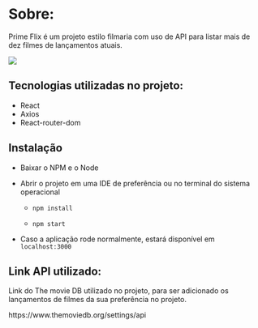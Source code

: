 # Sobre:

Prime Flix é um projeto estilo filmaria com uso de API para listar mais de dez filmes de lançamentos atuais.

<img src="./src/aseets/image/img(1).png" />

## Tecnologias utilizadas no projeto:
* React
* Axios
* React-router-dom


## Instalação

* Baixar o NPM e o Node

* Abrir o projeto em uma IDE de preferência ou no terminal do sistema operacional

  * `npm install`

  * `npm start`

  
* Caso a aplicação rode normalmente, estará disponível em `localhost:3000`

## Link API utilizado:
<p>Link do The movie DB utilizado no projeto, para ser adicionado os lançamentos de filmes da sua preferência no projeto.</p>
https://www.themoviedb.org/settings/api


